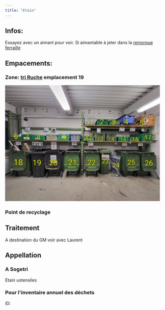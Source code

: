 ```yaml
---
title: "Etain"
---
```


## Infos:
Essayez avec un aimant pour voir. Si aimantable à jeter dans la [remorque ferraille](notes/equipements/vehicules/remorque%20ferraille.md)
## Empacements:
### Zone: [tri Ruche](notes/zones/tri%20Ruche.md) emplacement 19
![i-triZonesConteneurs](/notes/images/i_zones/i_quai/i-triZonesConteneurs.jpg)
### Point de recyclage 
## Traitement
A destination du GM voir avec Laurent
## Appellation
### A Sogetri
Etain ustensiles
### Pour l'inventaire annuel des déchets
ID: 